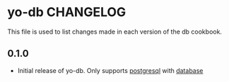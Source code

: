 yo-db CHANGELOG
============

This file is used to list changes made in each version of the db cookbook.

0.1.0
-----
- Initial release of yo-db. Only supports [postgresql](https://github.com/hw-cookbooks/postgresql) with [database](https://github.com/opscode-cookbooks/database)

